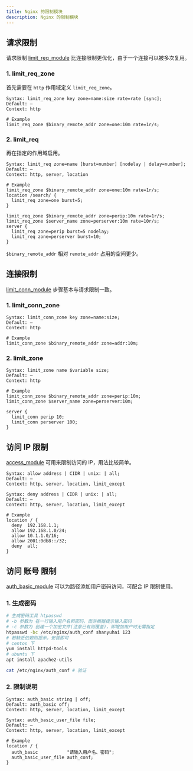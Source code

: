 ```yaml
---
title: Nginx 的限制模块
description: Nginx 的限制模块
---
```



## 请求限制

请求限制 [limit_req_module](https://nginx.org/en/docs/http/ngx_http_limit_req_module.html) 比连接限制更优化，由于一个连接可以被多次复用。

### 1. limit_req_zone

首先需要在 `http` 作用域定义 `limit_req_zone`。

```nginx
Syntax:	limit_req_zone key zone=name:size rate=rate [sync];
Default: —
Context: http

# Example
limit_req_zone $binary_remote_addr zone=one:10m rate=1r/s;
```

### 2. limit_req

再在指定的作用域启用。

```nginx
Syntax:	limit_req zone=name [burst=number] [nodelay | delay=number];
Default: —
Context: http, server, location

# Example
limit_req_zone $binary_remote_addr zone=one:10m rate=1r/s;
location /search/ {
  limit_req zone=one burst=5;
}

limit_req_zone $binary_remote_addr zone=perip:10m rate=1r/s;
limit_req_zone $server_name zone=perserver:10m rate=10r/s;
server {
  limit_req zone=perip burst=5 nodelay;
  limit_req zone=perserver burst=10;
}
```

`$binary_remote_addr` 相对 `remote_addr` 占用的空间更少。



## 连接限制

[limit_conn_module](https://nginx.org/en/docs/http/ngx_http_limit_conn_module.html) 步骤基本与请求限制一致。

### 1. limit_conn_zone

```nginx
Syntax:	limit_conn_zone key zone=name:size;
Default: —
Context: http

# Example
limit_conn_zone $binary_remote_addr zone=addr:10m;
```

### 2. limit_zone

```nginx
Syntax:	limit_zone name $variable size;
Default: —
Context: http

# Example
limit_conn_zone $binary_remote_addr zone=perip:10m;
limit_conn_zone $server_name zone=perserver:10m;

server {
  limit_conn perip 10;
  limit_conn perserver 100;
}
```



## 访问 IP 限制

[access_module](https://nginx.org/en/docs/http/ngx_http_access_module.html) 可用来限制访问的 IP，用法比较简单。

```nginx
Syntax:	allow address | CIDR | unix: | all;
Default: —
Context: http, server, location, limit_except

Syntax:	deny address | CIDR | unix: | all;
Default: —
Context: http, server, location, limit_except

# Example
location / {
  deny  192.168.1.1;
  allow 192.168.1.0/24;
  allow 10.1.1.0/16;
  allow 2001:0db8::/32;
  deny  all;
}
```



## 访问 账号 限制

[auth_basic_module](https://nginx.org/en/docs/http/ngx_http_auth_basic_module.html) 可以为路径添加用户密码访问，可配合 IP 限制使用。

### 1. 生成密码

```bash
# 生成密码工具 htpasswd
# -b 参数为 在一行输入用户名和密码，而非根据提示输入密码
# -c 参数为 创建一个加密文件(注意已有则覆盖)，即增加用户时无需指定
htpasswd -bc /etc/nginx/auth_conf shanyuhai 123
# 若缺乏依赖则提示，安装即可
# centos 下
yum install httpd-tools
# ubuntu 下
apt install apache2-utils

cat /etc/nginx/auth_conf # 验证
```

### 2. 限制说明

```nginx
Syntax:	auth_basic string | off;
Default: auth_basic off;
Context: http, server, location, limit_except

Syntax:	auth_basic_user_file file;
Default: —
Context: http, server, location, limit_except

# Example
location / {
  auth_basic           "请输入用户名、密码";
  auth_basic_user_file auth_conf;
}
```



